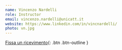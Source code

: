 ```yaml
---
name: Vincenzo Nardelli
role: Instructor
email: vincenzo.nardelli@unicatt.it
website: https://www.linkedin.com/in/vincnardelli/
photo: vn.jpg
---
```


[Fissa un ricevimento](https://calendly.com/vincenzo-nardelli-unicatt){: .btn .btn-outline }
